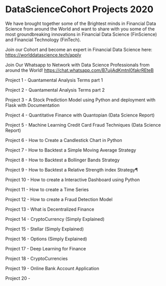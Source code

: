 # DataScienceCohort Projects 2020

We have brought together some of the Brightest minds in Financial Data Science from around the World and want to share with you some of the most groundbreaking innovations in Financial Data Science (FinScience) and Financial Technology (FinTech).

Join our Cohort and become an expert in Financial Data Science here: https://worlddatascience.tech/apply

Join Our Whatsapp to Network with Data Science Professionals from around the World! https://chat.whatsapp.com/B7uijAdKmtnI0fakrREteB

Project 1 - Quantamental Analysis Terms part 1

Project 2 - Quantamental Analysis Terms part 2

Project 3 - A Stock Prediction Model using Python and deployment with Flask with Documentation

Project 4 - Quantitative Finance with Quantopian (Data Science Report)

Project 5 - Machine Learning Credit Card Fraud Techniques (Data Science Report)

Project 6 - How to Create a Candlestick Chart in Python

Project 7 - How to Backtest a Simple Moving Average Strategy

Project 8 - How to Backtest a Bollinger Bands Strategy

Project 9 - How to Backtest a Relative Strength index Strategy¶

Project 10 - How to create a Interactive Dashboard using Python

Project 11 - How to create a Time Series

Project 12 - How to create a Fraud Detection Model

Project 13 - What is Decentralized Finance

Project 14 - CryptoCurrency (Simply Explained)

Project 15 - Stellar (Simply Explained)

Project 16 - Options (Simply Explained)

Project 17 - Deep Learning for Finance

Project 18 - CryptoCurrencies

Project 19 - Online Bank Account Application

Project 20 -
